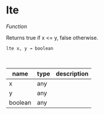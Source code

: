 # lte

_Function_

Returns true if x <= y, false otherwise.

<pre><code>lte x, y &rarr; boolean</code></pre>
<br>

| name | type | description |
|------|------|-------------|
|x|any||
|y|any||
|boolean|any||


